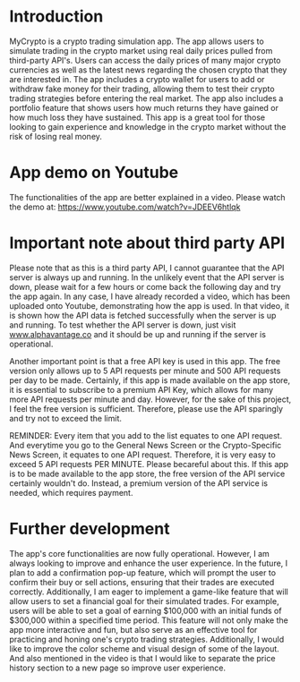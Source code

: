 # Introduction
MyCrypto is a crypto trading simulation app. The app allows users to simulate trading in the crypto market using real daily prices pulled from third-party API's. Users can access the daily prices of many major crypto currencies as well as the latest news regarding the chosen crypto that they are interested in. The app includes a crypto wallet for users to add or withdraw fake money for their trading, allowing them to test their crypto trading strategies before entering the real market. The app also includes a portfolio feature that shows users how much returns they have gained or how much loss they have sustained. This app is a great tool for those looking to gain experience and knowledge in the crypto market without the risk of losing real money.

# App demo on Youtube
The functionalities of the app are better explained in a video. Please watch the demo at: https://www.youtube.com/watch?v=JDEEV6htlqk

# Important note about third party API
Please note that as this is a third party API, I cannot guarantee that the API server is always up and running. In the unlikely event that the API server is down, please wait for a few hours or come back the following day and try the app again. In any case, I have already recorded a video, which has been uploaded onto Youtube, demonstrating how the app is used. In that video, it is shown how the API data is fetched successfully when the server is up and running. To test whether the API server is down, just visit www.alphavantage.co and it should be up and running if the server is operational.

Another important point is that a free API key is used in this app. The free version only allows up to 5 API requests per minute and 500 API requests per day to be made. Certainly, if this app is made available on the app store, it is essential to subscribe to a premium API Key, which allows for many more API requests per minute and day. However, for the sake of this project, I feel the free version is sufficient. Therefore, please use the API sparingly and try not to exceed the limit. 

REMINDER: Every item that you add to the list equates to one API request. And everytime you go to the General News Screen or the Crypto-Specific News Screen, it equates to one API request. Therefore, it is very easy to exceed 5 API requests PER MINUTE. Please becareful about this. If this app is to be made available to the app store, the free version of the API service certainly wouldn't do. Instead, a premium version of the API service is needed, which requires payment.

# Further development
The app's core functionalities are now fully operational. However, I am always looking to improve and enhance the user experience. In the future, I plan to add a confirmation pop-up feature, which will prompt the user to confirm their buy or sell actions, ensuring that their trades are executed correctly. Additionally, I am eager to implement a game-like feature that will allow users to set a financial goal for their simulated trades. For example, users will be able to set a goal of earning $100,000 with an initial funds of $300,000 within a specified time period. This feature will not only make the app more interactive and fun, but also serve as an effective tool for practicing and honing one's crypto trading strategies. Additionally, I would like to improve the color scheme and visual design of some of the layout. And also mentioned in the video is that I would like to separate the price history section to a new page so improve user experience.

